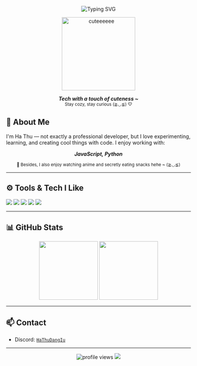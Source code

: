 
<p align="center">
  <img src="https://readme-typing-svg.demolab.com?font=Pacifico&size=28&duration=3000&pause=1200&color=FFB6C1&center=true&vCenter=true&width=500&lines=Hi+%F0%9F%91%8B+I'm+Ha+Thu!;Loves+JavaScript+%26+Python+%F0%9F%94%A5;Always+curious%2C+always+building+%F0%9F%92%BB;Let%E2%80%99s+code+something+cute+~+%F0%9F%8C%B8" alt="Typing SVG" />
</p>

<p align="center">
  <img src="https://i.ibb.co/mFCBnPpW/st-small-507x507-pad-600x600-f8f8f8-u9-removebg-preview.png" height="200" alt="cuteeeeee" />
</p>

<p align="center">
  <i><b>Tech with a touch of cuteness ~</b></i><br>
  <sub>Stay cozy, stay curious (≧◡≦) ♡</sub>
</p>

## 🧠 About Me

I'm Ha Thu — not exactly a professional developer, but I love experimenting, learning, and creating cool things with code. I enjoy working with:
<p align="center">
<i><b>JavaScript, Python</b></i><br>
</p>

<p align="center">
  <sub>🍜 Besides, I also enjoy watching anime and secretly eating snacks hehe ~ (≧◡≦)</sub>
</p>

---

## ⚙️ Tools & Tech I Like

<p>
  <img src="https://img.shields.io/badge/Code-JavaScript-F7DF1E?style=flat-square&logo=javascript&logoColor=black" />
  <img src="https://img.shields.io/badge/Code-Python-3776AB?style=flat-square&logo=python&logoColor=white" />
  <img src="https://img.shields.io/badge/Editor-VS%20Code-007ACC?style=flat-square&logo=visual-studio-code&logoColor=white" />
  <img src="https://img.shields.io/badge/OS-Linux-FCC624?style=flat-square&logo=linux&logoColor=black" />
  <img src="https://img.shields.io/badge/Scripts-Tampermonkey-000000?style=flat-square&logo=google-chrome&logoColor=white" />
</p>

---

## 📊 GitHub Stats

<p align="center">
  <img src="https://github-readme-stats.vercel.app/api?username=HaThuDangIu&show_icons=true&theme=radical" height="160"/>
  <img src="https://github-readme-stats.vercel.app/api/top-langs/?username=HaThuDangIu&layout=compact&theme=radical" height="160"/>
</p>

---

## 📫 Contact

- Discord: [`HaThuDangIu`](https://discord.com/users/harryhathu._.)

---

<p align="center">
  <img src="https://komarev.com/ghpvc/?username=HaThuDangIu&label=Profile%20views&color=blueviolet&style=flat-square" alt="profile views"/>
  <img src="https://img.shields.io/badge/Made%20with-%E2%9D%A4%EF%B8%8F%20by%20HaThu-blueviolet?style=flat-square"/>
</p>
